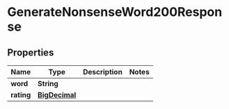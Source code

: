 

# GenerateNonsenseWord200Response

## Properties

Name | Type | Description | Notes
------------ | ------------- | ------------- | -------------
**word** | **String** |  | 
**rating** | [**BigDecimal**](BigDecimal.md) |  | 




